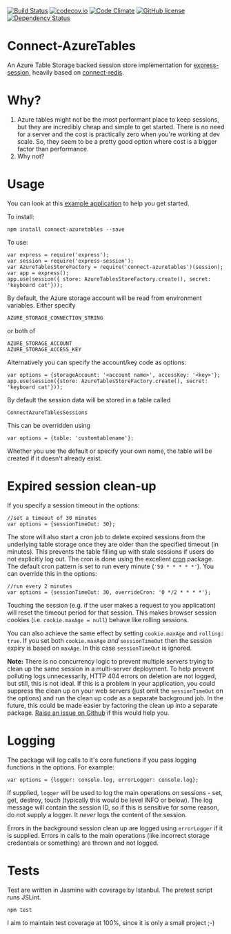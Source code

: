 [![Build Status](https://travis-ci.org/mike-goodwin/connect-azuretables.svg?branch=master)](https://travis-ci.org/mike-goodwin/connect-azuretables) [![codecov.io](http://codecov.io/github/mike-goodwin/connect-azuretables/coverage.svg?branch=master)](http://codecov.io/github/mike-goodwin/connect-azuretables?branch=master) [![Code Climate](https://codeclimate.com/github/mike-goodwin/connect-azuretables/badges/gpa.svg)](https://codeclimate.com/github/mike-goodwin/connect-azuretables) [![GitHub license](https://img.shields.io/github/license/mike-goodwin/connect-azuretables.svg)](LICENSE.txt)
[![Dependency Status](https://dependencyci.com/github/mike-goodwin/connect-azuretables/badge)](https://dependencyci.com/github/mike-goodwin/connect-azuretables)

Connect-AzureTables
===================

An Azure Table Storage backed session store implementation for [express-session](https://github.com/expressjs/session#session-store-implementation), heavily based on [connect-redis](https://www.npmjs.com/package/connect-redis).


Why?
====

1. Azure tables might not be the most performant place to keep sessions, but they are incredibly cheap and simple to get started. There is no need for a server and the cost is practically zero when you're working at dev scale. So, they seem to be a pretty good option where cost is a bigger factor than performance.
2. Why not?

Usage
=====

You can look at this [example application](https://github.com/mike-goodwin/connect-azuretables-sample) to help you get started.

To install:

    npm install connect-azuretables --save
    
To use:

    var express = require('express');
    var session = require('express-session');
    var AzureTablesStoreFactory = require('connect-azuretables')(session);
    var app = express();
    app.use(session({ store: AzureTablesStoreFactory.create(), secret: 'keyboard cat'}));

By default, the Azure storage account will be read from environment variables. Either specify 

    AZURE_STORAGE_CONNECTION_STRING
    
or both of

    AZURE_STORAGE_ACCOUNT
    AZURE_STORAGE_ACCESS_KEY
    
Alternatively you can specify the account/key code as options:

    var options = {storageAccount: '<account name>', accessKey: '<key>'};
    app.use(session({store: AzureTablesStoreFactory.create(), secret: 'keyboard cat'}));
  
By default the session data will be stored in a table called

    ConnectAzureTablesSessions
    
This can be overridden using 

    var options = {table: 'customtablename'};
  
Whether you use the default or specify your own name, the table will be created if it doesn't already exist.

Expired session clean-up
========================

If you specify a session timeout in the options:

    //set a timeout of 30 minutes
    var options = {sessionTimeOut: 30};
    
The store will also start a cron job to delete expired sessions from the underlying table storage once they are older
than the specified timeout (in minutes). This prevents the table filling up with stale sessions if users do not
explicitly log out. The cron is done using the excellent [cron](https://www.npmjs.com/package/cron) package. The default cron pattern is set to run every minute (`'59 * * * * *'`). You
can override this in the options:

    //run every 2 minutes
    var options = {sessionTimeOut: 30, overrideCron: '0 */2 * * * *'};
    
Touching the session (e.g. if the user makes a request to you application) will reset the timeout period for that
session. This makes browser session cookies (i.e. `cookie.maxAge = null`) behave like rolling sessions.

You can also achieve the same effect by setting `cookie.maxAge` and `rolling: true`. If you set both `cookie.maxAge`
*and* `sessionTimeOut` then the session expiry is based on `maxAge`. In this case `sessionTimeOut` is ignored. 
    
**Note:** There is no concurrency logic to prevent multiple servers trying to clean up the same session in a 
multi-server deployment. To help prevent polluting logs unnecessarily, HTTP 404 errors on deletion are not logged, but still,
this is not ideal. If this is a problem in your application, you could suppress the clean up on your web servers
(just omit the `sessionTimeOut` on the options) and run the clean up code as a separate background job. In the future, this
could be made easier by factoring the clean up into a separate package.
[Raise an issue on Github](https://github.com/mike-goodwin/connect-azuretables/issues) if this would help you.

Logging
=======

The package will log calls to it's core functions if you pass logging functions in the options. For example:

    var options = {logger: console.log, errorLogger: console.log};
    
If supplied, `logger` will be used to log the main operations on sessions - set, get, destroy, touch (typically this would be level INFO or below). The log 
message will contain the session ID, so if this is sensitive for some reason, do not supply a logger. 
It *never* logs the content of the session. 

Errors in the background session clean up are logged using `errorLogger` if it is supplied. Errors in calls to the main operations (like incorrect storage credentials or something) are thrown and not logged.

Tests
=====

Test are written in Jasmine with coverage by Istanbul. The pretest script runs JSLint.

    npm test
    
I aim to maintain test coverage at 100%, since it is only a small project ;-)
